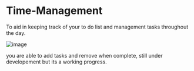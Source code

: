 # Time-Management

To aid in keeping track of your to do list and management tasks throughout the day. 

![image](https://user-images.githubusercontent.com/84957337/182043301-a2df5270-c4a1-4090-bb53-50a98cec0ed9.png)

you are able to add tasks and remove when complete, still under developement but its a working progress. 
